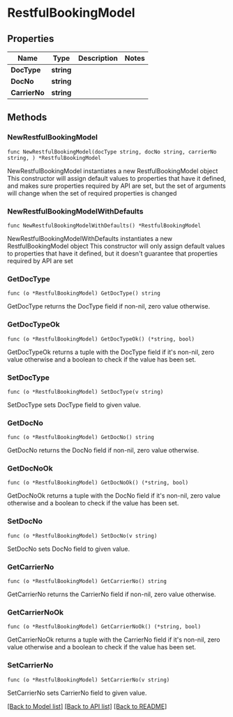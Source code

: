 # RestfulBookingModel

## Properties

Name | Type | Description | Notes
------------ | ------------- | ------------- | -------------
**DocType** | **string** |  | 
**DocNo** | **string** |  | 
**CarrierNo** | **string** |  | 

## Methods

### NewRestfulBookingModel

`func NewRestfulBookingModel(docType string, docNo string, carrierNo string, ) *RestfulBookingModel`

NewRestfulBookingModel instantiates a new RestfulBookingModel object
This constructor will assign default values to properties that have it defined,
and makes sure properties required by API are set, but the set of arguments
will change when the set of required properties is changed

### NewRestfulBookingModelWithDefaults

`func NewRestfulBookingModelWithDefaults() *RestfulBookingModel`

NewRestfulBookingModelWithDefaults instantiates a new RestfulBookingModel object
This constructor will only assign default values to properties that have it defined,
but it doesn't guarantee that properties required by API are set

### GetDocType

`func (o *RestfulBookingModel) GetDocType() string`

GetDocType returns the DocType field if non-nil, zero value otherwise.

### GetDocTypeOk

`func (o *RestfulBookingModel) GetDocTypeOk() (*string, bool)`

GetDocTypeOk returns a tuple with the DocType field if it's non-nil, zero value otherwise
and a boolean to check if the value has been set.

### SetDocType

`func (o *RestfulBookingModel) SetDocType(v string)`

SetDocType sets DocType field to given value.


### GetDocNo

`func (o *RestfulBookingModel) GetDocNo() string`

GetDocNo returns the DocNo field if non-nil, zero value otherwise.

### GetDocNoOk

`func (o *RestfulBookingModel) GetDocNoOk() (*string, bool)`

GetDocNoOk returns a tuple with the DocNo field if it's non-nil, zero value otherwise
and a boolean to check if the value has been set.

### SetDocNo

`func (o *RestfulBookingModel) SetDocNo(v string)`

SetDocNo sets DocNo field to given value.


### GetCarrierNo

`func (o *RestfulBookingModel) GetCarrierNo() string`

GetCarrierNo returns the CarrierNo field if non-nil, zero value otherwise.

### GetCarrierNoOk

`func (o *RestfulBookingModel) GetCarrierNoOk() (*string, bool)`

GetCarrierNoOk returns a tuple with the CarrierNo field if it's non-nil, zero value otherwise
and a boolean to check if the value has been set.

### SetCarrierNo

`func (o *RestfulBookingModel) SetCarrierNo(v string)`

SetCarrierNo sets CarrierNo field to given value.



[[Back to Model list]](../README.md#documentation-for-models) [[Back to API list]](../README.md#documentation-for-api-endpoints) [[Back to README]](../README.md)


